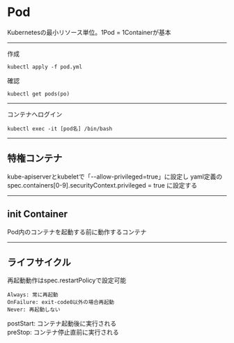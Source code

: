# Pod

Kubernetesの最小リソース単位。1Pod = 1Containerが基本

---

作成
```
kubectl apply -f pod.yml
```

確認
```
kubectl get pods(po)
```

---

コンテナへログイン
```
kubectl exec -it [pod名] /bin/bash
```

---

## 特権コンテナ

kube-apiserverとkubeletで「--allow-privileged=true」に設定し
yaml定義のspec.containers[0-9].securityContext.privileged = true に設定する

---

## init Container

Pod内のコンテナを起動する前に動作するコンテナ

---

## ライフサイクル

再起動動作はspec.restartPolicyで設定可能
```
Always: 常に再起動
OnFailure: exit-code0以外の場合再起動
Never: 再起動しない
```

postStart: コンテナ起動後に実行される<br />
preStop: コンテナ停止直前に実行される<br />
